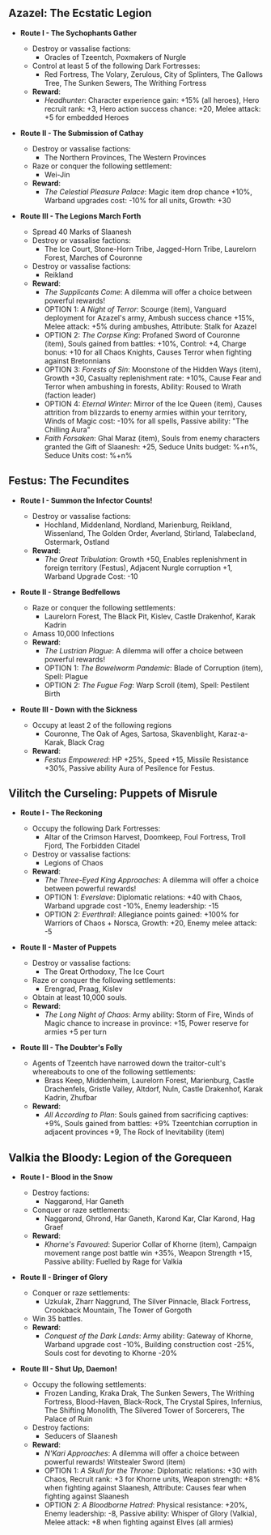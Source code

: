 ## Azazel: The Ecstatic Legion

* **Route I - The Sychophants Gather**
  * Destroy or vassalise factions:
    * Oracles of Tzeentch, Poxmakers of Nurgle
  * Control at least 5 of the following Dark Fortresses:
    * Red Fortress, The Volary, Zerulous, City of Splinters, The Gallows Tree, The Sunken Sewers, The Writhing Fortress
  * **Reward**:
    * _Headhunter_: Character experience gain: +15% (all heroes), Hero recruit rank: +3, Hero action success chance: +20, Melee attack: +5 for embedded Heroes

* **Route II - The Submission of Cathay**
  * Destroy or vassalise factions:
    * The Northern Provinces, The Western Provinces
  * Raze or conquer the following settlement:
    * Wei-Jin
  * **Reward**:
    * _The Celestial Pleasure Palace_: Magic item drop chance +10%, Warband upgrades cost: -10% for all units, Growth: +30

* **Route III - The Legions March Forth**
  * Spread 40 Marks of Slaanesh
  * Destroy or vassalise factions:
    * The Ice Court, Stone-Horn Tribe, Jagged-Horn Tribe, Laurelorn Forest, Marches of Couronne
  * Destroy or vassalise factions:
    * Reikland
  * **Reward**:
    * _The Supplicants Come_: A dilemma will offer a choice between powerful rewards!
    * OPTION 1: _A Night of Terror_: Scourge (item), Vanguard deployment for Azazel's army, Ambush success chance +15%, Melee attack: +5% during ambushes, Attribute: Stalk for Azazel
    * OPTION 2: _The Corpse King_: Profaned Sword of Couronne (item), Souls gained from battles: +10%, Control: +4, Charge bonus: +10 for all Chaos Knights, Causes Terror when fighting against Bretonnians
    * OPTION 3: _Forests of Sin_: Moonstone of the Hidden Ways (item), Growth +30, Casualty replenishment rate: +10%, Cause Fear and Terror when ambushing in forests, Ability: Roused to Wrath (faction leader)
    * OPTION 4: _Eternal Winter_: Mirror of the Ice Queen (item), Causes attrition from blizzards to enemy armies within your territory, Winds of Magic cost: -10% for all spells, Passive ability: "The Chilling Aura" 
    * _Faith Forsaken_: Ghal Maraz (item), Souls from enemy characters granted the Gift of Slaanesh: +25, Seduce Units budget: %+n%, Seduce Units cost: %+n%


## Festus: The Fecundites

* **Route I - Summon the Infector Counts!**
  * Destroy or vassalise factions:
    * Hochland, Middenland, Nordland, Marienburg, Reikland, Wissenland, The Golden Order, Averland, Stirland, Talabecland, Ostermark, Ostland
  * **Reward**:
    * _The Great Tribulation_: Growth +50, Enables replenishment in foreign territory (Festus), Adjacent Nurgle corruption +1, Warband Upgrade Cost: -10

* **Route II - Strange Bedfellows**
  * Raze or conquer the following settlements: 
    * Laurelorn Forest, The Black Pit, Kislev, Castle Drakenhof, Karak Kadrin
  * Amass 10,000 Infections
  * **Reward**:
    * _The Lustrian Plague_: A dilemma will offer a choice between powerful rewards!
    * OPTION 1: _The Bowelworm Pandemic_: Blade of Corruption (item), Spell: Plague
    * OPTION 2: _The Fugue Fog_: Warp Scroll (item), Spell: Pestilent Birth

* **Route III - Down with the Sickness**
  * Occupy at least 2 of the following regions
    * Couronne, The Oak of Ages, Sartosa, Skavenblight, Karaz-a-Karak, Black Crag
  * **Reward**:
    * _Festus Empowered_: HP +25%, Speed +15, Missile Resistance +30%, Passive ability Aura of Pesilence for Festus.


## Vilitch the Curseling: Puppets of Misrule

* **Route I - The Reckoning**
  * Occupy the following Dark Fortresses:
    * Altar of the Crimson Harvest, Doomkeep, Foul Fortress, Troll Fjord, The Forbidden Citadel
  * Destroy or vassalise factions:
    * Legions of Chaos
  * **Reward**:
    * _The Three-Eyed King Approaches_: A dilemma will offer a choice between powerful rewards!
    * OPTION 1: _Everslave_: Diplomatic relations: +40 with Chaos, Warband upgrade cost -10%, Enemy leadership: -15
    * OPTION 2: _Everthrall_: Allegiance points gained: +100% for Warriors of Chaos + Norsca, Growth: +20, Enemy melee attack: -5

* **Route II - Master of Puppets**
  * Destroy or vassalise factions:
    * The Great Orthodoxy, The Ice Court
  * Raze or conquer the following settlements:
    * Erengrad, Praag, Kislev
  * Obtain at least 10,000 souls.
  * **Reward**:
    * _The Long Night of Chaos_: Army ability: Storm of Fire, Winds of Magic chance to increase in province: +15, Power reserve for armies +5 per turn

* **Route III - The Doubter's Folly**
  * Agents of Tzeentch have narrowed down the traitor-cult's whereabouts to one of the following settlements:
    * Brass Keep, Middenheim, Laurelorn Forest, Marienburg, Castle Drachenfels, Gristle Valley, Altdorf, Nuln, Castle Drakenhof, Karak Kadrin, Zhufbar
  * **Reward**:
    * _All According to Plan_: Souls gained from sacrificing captives: +9%, Souls gained from battles: +9% Tzeentchian corruption in adjacent provinces +9, The Rock of Inevitability (item)


## Valkia the Bloody: Legion of the Gorequeen

* **Route I - Blood in the Snow**
  * Destroy factions:
    * Naggarond, Har Ganeth
  * Conquer or raze settlements:
    * Naggarond, Ghrond, Har Ganeth, Karond Kar, Clar Karond, Hag Graef
  * **Reward**:
    * _Khorne's Favoured_: Superior Collar of Khorne (item), Campaign movement range post battle win +35%, Weapon Strength +15, Passive ability: Fuelled by Rage for Valkia

* **Route II - Bringer of Glory**
  * Conquer or raze settlements:
    * Uzkulak, Zharr Naggrund, The Silver Pinnacle, Black Fortress, Crookback Mountain, The Tower of Gorgoth
  * Win 35 battles.
  * **Reward**:
    * _Conquest of the Dark Lands_: Army ability: Gateway of Khorne, Warband upgrade cost -10%, Building construction cost -25%, Souls cost for devoting to Khorne -20%

* **Route III - Shut Up, Daemon!**
  * Occupy the following settlements:
    * Frozen Landing, Kraka Drak, The Sunken Sewers, The Writhing Fortress, Blood-Haven, Black-Rock, The Crystal Spires, Infernius, The Shifting Monolith, The Silvered Tower of Sorcerers, The Palace of Ruin
  * Destroy factions:
    * Seducers of Slaanesh
  * **Reward**: 
    * _N'Kari Approaches_: A dilemma will offer a choice between powerful rewards! Witstealer Sword (item)
    * OPTION 1: _A Skull for the Throne_: Diplomatic relations: +30 with Chaos, Recruit rank: +3 for Khorne units, Weapon strength: +8% when fighting against Slaanesh, Attribute: Causes fear when fighting against Slaanesh
    * OPTION 2: _A Bloodborne Hatred_: Physical resistance: +20%, Enemy leadership: -8, Passive ability: Whisper of Glory (Valkia), Melee attack: +8 when fighting against Elves (all armies)